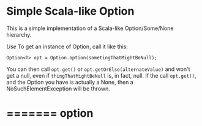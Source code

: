 Simple Scala-like Option
========================

This is a simple implementation of a Scala-like Option/Some/None hierarchy. 

*Use* 
To get an instance of Option<T>, call it like this:

    Option<T> opt = Option.option(sometingThatMightBeNull);

You can then call `opt.get()` or `opt.getOrElse(alternateValue)` and won't get a null, even if `thingThatMightBeNull` is, in fact, null. If the call `opt.get()`, and the Option<T> you have is actually a None<T>, then a NoSuchElementException will be thrown.

=======
option
======
